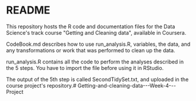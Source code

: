 # README

This repository hosts the R code and documentation files for the Data Science's track course "Getting and Cleaning data", available in Coursera.

CodeBook.md describes how to use run_analysis.R, variables, the data, and any transformations or work that was performed to clean up the data.

run_analysis.R contains all the code to perform the analyses described in the 5 steps. You have to import the file before using it in RStudio.

The output of the 5th step is called SecondTidySet.txt, and uploaded in the course project's repository.# Getting-and-cleaning-data---Week-4---Project
